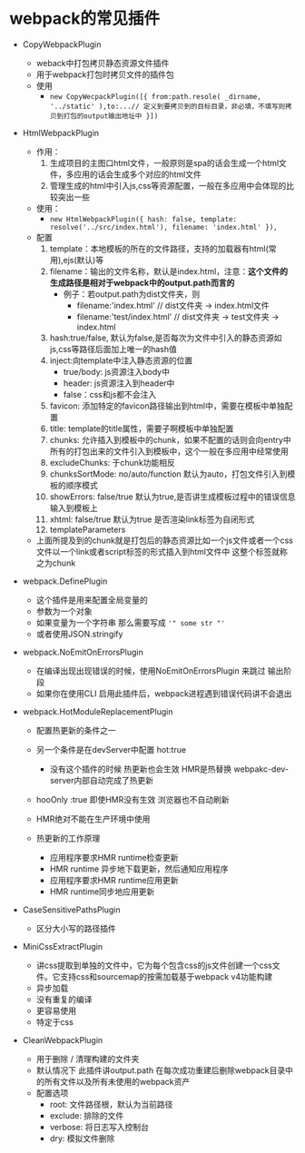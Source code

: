 # webpack的常见插件

* CopyWebpackPlugin
    - weback中打包拷贝静态资源文件插件
    - 用于webpack打包时拷贝文件的插件包
    - 使用
        - ```new CopyWecpackPlugin([{ from:path.resole( _dirname, '../static' ),to:...// 定义到要拷贝到的目标目录，非必填，不填写则拷贝到打包的output输出地址中 }])```


* HtmlWebpackPlugin 
    - 作用：
        1. 生成项目的主图口html文件，一般原则是spa的话会生成一个html文件，多应用的话会生成多个对应的html文件
        2. 管理生成的html中引入js,css等资源配置，一般在多应用中会体现的比较突出一些
    - 使用：
        - ```new HtmlWebpackPlugin({ hash: false, template: resolve('../src/index.html'), filename: 'index.html' }),```
    - 配置
        1. template：本地模板的所在的文件路径，支持的加载器有html(常用),ejs(默认)等
        2. filename：输出的文件名称，默认是index.html，注意：**这个文件的生成路径是相对于webpack中的output.path而言的**
            - 例子：若output.path为dist文件夹，则
                - filename:'index.html' // dist文件夹 -> index.html文件
                - filename:'test/index.html' // dist文件夹 -> test文件夹 -> index.html
        3. hash:true/false, 默认为false,是否每次为文件中引入的静态资源如js,css等路径后面加上唯一的hash值
        4. inject:向template中注入静态资源的位置
            - true/body: js资源注入body中
            - header: js资源注入到header中
            - false：css和js都不会注入
        5. favicon: 添加特定的favicon路径输出到html中，需要在模板中单独配置
        6. title: template的title属性，需要子啊模板中单独配置
        7. chunks: 允许插入到模板中的chunk，如果不配置的话则会向entry中所有的打包出来的文件引入到模板中，这个一般在多应用中经常使用
        8. excludeChunks: 于chunk功能相反 
        9. chunksSortMode: no/auto/function 默认为auto，打包文件引入到模板的顺序模式
        10. showErrors: false/true 默认为true,是否讲生成模板过程中的错误信息输入到模板上
        11. xhtml: false/true 默认为true 是否渲染link标签为自闭形式
        12. templateParameters
    - 上面所提及到的chunk就是打包后的静态资源比如一个js文件或者一个css文件以一个link或者script标签的形式插入到html文件中 这整个标签就称之为chunk

* webpack.DefinePlugin
    - 这个插件是用来配置全局变量的
    - 参数为一个对象
    - 如果变量为一个字符串 那么需要写成 ``` '" some str "' ```
    - 或者使用JSON.stringify

* webpack.NoEmitOnErrorsPlugin
    - 在编译出现出现错误的时候，使用NoEmitOnErrorsPlugin 来跳过 输出阶段
    - 如果你在使用CLI 启用此插件后，webpack进程遇到错误代码讲不会退出

* webpack.HotModuleReplacementPlugin
    - 配置热更新的条件之一
    - 另一个条件是在devServer中配置 hot:true 
        - 没有这个插件的时候 热更新也会生效  HMR是热替换 webpakc-dev-server内部自动完成了热更新
    - hooOnly :true  即使HMR没有生效 浏览器也不自动刷新
    - HMR绝对不能在生产环境中使用

    - 热更新的工作原理 
        - 应用程序要求HMR runtime检查更新
        - HMR runtime 异步地下载更新，然后通知应用程序
        - 应用程序要求HMR runtime应用更新
        - HMR runtime同步地应用更新

* CaseSensitivePathsPlugin
    - 区分大小写的路径插件

* MiniCssExtractPlugin
    - 讲css提取到单独的文件中，它为每个包含css的js文件创建一个css文件。它支持css和sourcemap的按需加载基于webpack v4功能构建
    - 异步加载
    - 没有重复的编译
    - 更容易使用
    - 特定于css

* CleanWebpackPlugin
    - 用于删除 / 清理构建的文件夹
    - 默认情况下 此插件讲output.path 在每次成功重建后删除webpack目录中的所有文件以及所有未使用的webpack资产
    - 配置选项
        - root: 文件路径根，默认为当前路径
        - exclude: 排除的文件
        - verbose: 将日志写入控制台
        - dry: 模拟文件删除
